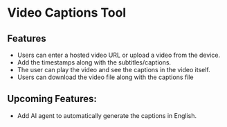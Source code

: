# Video Captions Tool

## Features

- Users can enter a hosted video URL or upload a video from the device.
- Add the timestamps along with the subtitles/captions.
- The user can play the video and see the captions in the video itself.
- Users can download the video file along with the captions file

## Upcoming Features:

- Add AI agent to automatically generate the captions in English.
